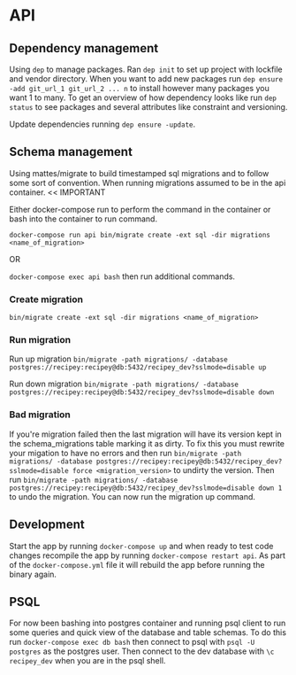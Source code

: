 # API

## Dependency management
Using `dep` to manage packages. Ran `dep init` to set up project with lockfile and vendor
directory. When you want to add new packages run `dep ensure -add git_url_1 git_url_2 ... n` to
install however many packages you want 1 to many. To get an overview of how dependency looks
like run `dep status` to see packages and several attributes like constraint and versioning.

Update dependencies running `dep ensure -update`.

## Schema management
Using mattes/migrate to build timestamped sql migrations and to follow some sort of convention.
When running migrations assumed to be in the api container. << IMPORTANT

Either docker-compose run to perform the command in the container or bash into the container
to run command.

`docker-compose run api bin/migrate create -ext sql -dir migrations <name_of_migration>`

OR

`docker-compose exec api bash` then run additional commands.

### Create migration
`bin/migrate create -ext sql -dir migrations <name_of_migration>`

### Run migration
Run up migration
`bin/migrate -path migrations/ -database postgres://recipey:recipey@db:5432/recipey_dev?sslmode=disable up`

Run down migration
`bin/migrate -path migrations/ -database postgres://recipey:recipey@db:5432/recipey_dev?sslmode=disable down`

### Bad migration
If you're migration failed then the last migration will have its version kept in the
schema_migrations table marking it as dirty. To fix this you must rewrite your migation to
have no errors and then run `bin/migrate -path migrations/ -database postgres://recipey:recipey@db:5432/recipey_dev?sslmode=disable force <migration_version>`
to undirty the version. Then run `bin/migrate -path migrations/ -database postgres://recipey:recipey@db:5432/recipey_dev?sslmode=disable down 1`
to undo the migration. You can now run the migration up command.

## Development
Start the app by running `docker-compose up` and when ready to test code changes recompile the app
by running `docker-compose restart api`. As part of the `docker-compose.yml` file it will rebuild
the app before running the binary again.

## PSQL
For now been bashing into postgres container and running psql client to run some queries and quick
view of the database and table schemas. To do this run `docker-compose exec db bash` then connect
to psql with `psql -U postgres` as the postgres user. Then connect to the dev database with
`\c recipey_dev` when you are in the psql shell.
